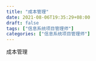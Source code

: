 ```yaml
---
title: "成本管理"
date: 2021-08-06T19:35:29+08:00
draft: false
tags: ["信息系统项目管理师"]
categories: ["信息系统项目管理师"]
---
```




成本管理

